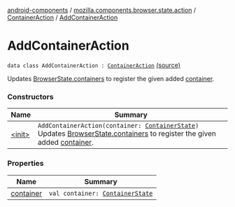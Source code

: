 [android-components](../../../index.md) / [mozilla.components.browser.state.action](../../index.md) / [ContainerAction](../index.md) / [AddContainerAction](./index.md)

# AddContainerAction

`data class AddContainerAction : `[`ContainerAction`](../index.md) [(source)](https://github.com/mozilla-mobile/android-components/blob/master/components/browser/state/src/main/java/mozilla/components/browser/state/action/BrowserAction.kt#L733)

Updates [BrowserState.containers](../../../mozilla.components.browser.state.state/-browser-state/containers.md) to register the given added [container](container.md).

### Constructors

| Name | Summary |
|---|---|
| [&lt;init&gt;](-init-.md) | `AddContainerAction(container: `[`ContainerState`](../../../mozilla.components.browser.state.state/-container-state/index.md)`)`<br>Updates [BrowserState.containers](../../../mozilla.components.browser.state.state/-browser-state/containers.md) to register the given added [container](container.md). |

### Properties

| Name | Summary |
|---|---|
| [container](container.md) | `val container: `[`ContainerState`](../../../mozilla.components.browser.state.state/-container-state/index.md) |
